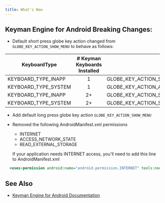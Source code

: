 ```yaml
---
title: What's New
---
```


## Keyman Engine for Android Breaking Changes: ##

* Default short press globe key action changed from `GLOBE_KEY_ACTION_SHOW_MENU` to behave as follows:

| KeyboardType         | # Keyman Keyboards Installed | Globe Key Action Type                                |
|----------------------|:----------------------------:|------------------------------------------------------|
| KEYBOARD_TYPE_INAPP  | 1                            | GLOBE_KEY_ACTION_SHOW_MENU                           |
| KEYBOARD_TYPE_SYSTEM | 1                            | GLOBE_KEY_ACTION_ADVANCE_TO_PREVIOUS_SYSTEM_KEYBOARD |
| KEYBOARD_TYPE_INAPP  | 2+                           | GLOBE_KEY_ACTION_SWITCH_TO_NEXT_KEYBOARD             |
| KEYBOARD_TYPE_SYSTEM | 2+                           | GLOBE_KEY_ACTION_SWITCH_TO_NEXT_KEYBOARD             |
* Add default long press globe key action `GLOBE_KEY_ACTION_SHOW_MENU`
* Removed the following AndroidManifest.xml permissions
    * INTERNET
    * ACCESS_NETWORK_STATE
    * READ_EXTERNAL_STORAGE

  If your application needs INTERNET access, you'll need to add this line to AndroidManifest.xml
```xml
  <uses-permission android:name="android.permission.INTERNET" tools:node="replace" />
```

## See Also
* [Keyman Engine for Android Documentation](index)
